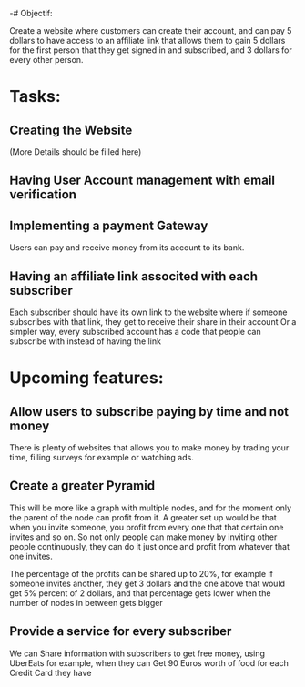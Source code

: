 -# Objectif:

Create a website where customers can create their account, and can pay 5 dollars to have access to an affiliate link that allows them to gain 5 dollars for the first person that they get signed in and subscribed, and 3 dollars for every other person.

# Tasks:

## Creating the Website

(More Details should be filled here)

## Having User Account management with email verification

## Implementing a payment Gateway

Users can pay and receive money from its account to its bank.

## Having an affiliate link associted with each subscriber

Each subscriber should have its own link to the website where if someone subscribes with that link, they get to receive their share in their account
Or a simpler way, every subscribed account has a code that people can subscribe with instead of having the link

# Upcoming features:

## Allow users to subscribe paying by time and not money

There is plenty of websites that allows you to make money by trading your time, filling surveys for example or watching ads.

## Create a greater Pyramid

This will be more like a graph with multiple nodes, and for the moment only the parent of the node can profit from it.
A greater set up would be that when you invite someone, you profit from every one that that certain one invites and so on.
So not only people can make money by inviting other people continuously, they can do it just once and profit from whatever that one invites.

The percentage of the profits can be shared up to 20%, for example if someone invites another, they get 3 dollars and the one above that would get 5% percent of 2 dollars, and that percentage gets lower when the number of nodes in between gets bigger

## Provide a service for every subscriber

We can Share information with subscribers to get free money, using UberEats for example, when they can Get 90 Euros worth of food for each Credit Card they have
